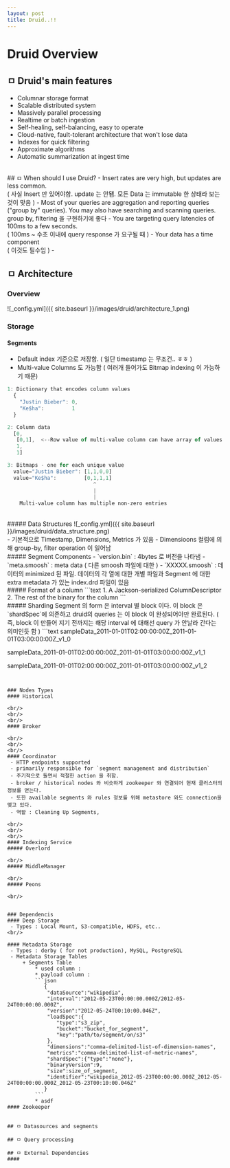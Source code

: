 ```yaml
---
layout: post
title: Druid..!!
---
```


# Druid Overview
## ㅁ Druid's main features
 - Columnar storage format
 - Scalable distributed system
 - Massively parallel processing
 - Realtime or batch ingestion
 - Self-healing, self-balancing, easy to operate
 - Cloud-native, fault-tolerant architecture that won't lose data
 - Indexes for quick filtering
 - Approximate algorithms
 - Automatic summarization at ingest time
 



<br/>
## ㅁ When should I use Druid?
 - Insert rates are very high, but updates are less common. <br/>
 ( 사실 Insert 만 있어야함. update 는 안됌. 모든 Data 는 immutable 한 상태라 보는 것이 맞음 )
 - Most of your queries are aggregation and reporting queries ("group by" queries). You may also have searching and scanning queries. <br/>
 group by, filtering 을 구현하기에 좋다
 - You are targeting query latencies of 100ms to a few seconds. <br/>
( 100ms ~ 수초 이내에 query response 가 요구될 때 )
 - Your data has a time component <br/>
 ( 이것도 필수임 )
  - 

## ㅁ Architecture
### Overview
![_config.yml]({{ site.baseurl }}/images/druid/architecture_1.png) <br/>
### Storage
#### Segments
 - Default index 기준으로 저장함. ( 일단 timestamp 는 무조건.. ㅎㅎ )
 - Multi-value Columns 도 가능함 ( 여러개 들어가도 Bitmap indexing 이 가능하기 때문)
``` javascript
1: Dictionary that encodes column values
  {
    "Justin Bieber": 0,
    "Ke$ha":         1
  }

2: Column data
  [0,
   [0,1],  <--Row value of multi-value column can have array of values
   1,
   1]

3: Bitmaps - one for each unique value
  value="Justin Bieber": [1,1,0,0]
  value="Ke$ha":         [0,1,1,1]
                            ^
                            |
                            |
    Multi-value column has multiple non-zero entries
```
<br/>
##### Data Structures
![_config.yml]({{ site.baseurl }}/images/druid/data_structure.png) <br/>
 - 기본적으로 Timestamp, Dimensions, Metrics 가 있음
 - Dimensioons 컬럼에 의해 group-by, filter operation 이 일어남

<br/>
##### Segment Components
 - `version.bin` : 4bytes 로 버전을 나타냄
 - `meta.smoosh` : meta data ( 다른 smoosh 파일에 대한 )
 - `XXXXX.smoosh` : 데이터의 minimized 된 파일. 데이터의 각 열에 대한 개별 파일과 Segment 에 대한 extra metadata 가 있는 index.drd 파일이 있음

<br/>
##### Format of a column
```text
    1. A Jackson-serialized ColumnDescriptor
    2. The rest of the binary for the column
```

<br/>
##### Sharding
Segment 의 form 은 interval 별 block 이다. 이 block 은 `shardSpec`에 의존하고 druid의 queries 는 이 block 이 완성되어야만 완료된다. ( 즉, block 이 만들어 지기 전까지는 해당 interval 에 대해선 query 가 안날라 간다는 의미인듯 함 )
```text
sampleData_2011-01-01T02:00:00:00Z_2011-01-01T03:00:00:00Z_v1_0

sampleData_2011-01-01T02:00:00:00Z_2011-01-01T03:00:00:00Z_v1_1

sampleData_2011-01-01T02:00:00:00Z_2011-01-01T03:00:00:00Z_v1_2
```


### Nodes Types
#### Historical

<br/>
<br/>
<br/>
#### Broker

<br/>
<br/>
<br/>
#### Coordinator
 - HTTP endpoints supported
 - primarily responsible for `segment management and distribution`
 - 주기적으로 돌면서 적절한 action 을 취함.
 - broker / historical nodes 와 비슷하게 zookeeper 와 연결되어 현재 클러스터의 정보를 얻는다.
 - 또한 available segments 와 rules 정보를 위해 metastore 와도 connection을 맺고 있다. 
 - 역할 : Cleaning Up Segments, 

<br/>
<br/>
<br/>
#### Indexing Service
##### Overlord

<br/>
##### MiddleManager

<br/>
##### Peons

<br/>


### Dependencis
#### Deep Storage
 - Types : Local Mount, S3-compatible, HDFS, etc..
<br/>

#### Metadata Storage
 - Types : derby ( for not production), MySQL, PostgreSQL
 - Metadata Storage Tables
     + Segments Table
         * used column : 
         * payload column : 
         ```json 
            {
             "dataSource":"wikipedia",
             "interval":"2012-05-23T00:00:00.000Z/2012-05-24T00:00:00.000Z",
             "version":"2012-05-24T00:10:00.046Z",
             "loadSpec":{
                "type":"s3_zip",
                "bucket":"bucket_for_segment",
                "key":"path/to/segment/on/s3"
             },
             "dimensions":"comma-delimited-list-of-dimension-names",
             "metrics":"comma-delimited-list-of-metric-names",
             "shardSpec":{"type":"none"},
             "binaryVersion":9,
             "size":size_of_segment,
             "identifier":"wikipedia_2012-05-23T00:00:00.000Z_2012-05-24T00:00:00.000Z_2012-05-23T00:10:00.046Z"
            }
         ```
         * asdf
#### Zookeeper


## ㅁ Datasources and segments

## ㅁ Query processing

## ㅁ External Dependencies
####
